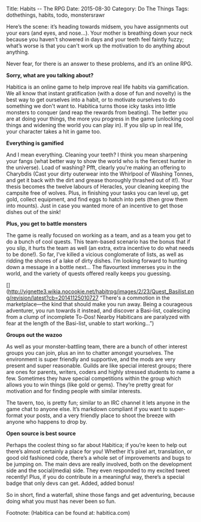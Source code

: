 Title: Habits -- The RPG
Date: 2015-08-30
Category: Do The Things
Tags: dothethings, habits, todo, monstersrawr

Here’s the scene: it’s heading towards midsem, you have assignments out your ears (and eyes, and nose…). Your mother is breathing down your neck because you haven't showered in days and your teeth feel faintly fuzzy; what’s worse is that you can't work up the motivation to do anything about anything.

Never fear, for there is an answer to these problems, and it’s an online RPG.

**Sorry, what are you talking about?**

Habitica is an online game to help improve real life habits via gamification. We all know that instant gratification (with a dose of fun and novelty) is the best way to get ourselves into a habit, or to motivate ourselves to do something we don't want to. Habitica turns those icky tasks into little monsters to conquer (and reap the rewards from beating). The better you are at doing your things, the more you progress in the game (unlocking cool things and widening the world you can play in). If you slip up in real life, your character takes a hit in game too.

**Everything is gamified**

And I mean everything. Cleaning your teeth? I think you mean sharpening your fangs (what better way to show the world who is the fiercest hunter in the universe). Load of washing? Pfft, clearly you're making an offering to Charybdis (Cast your dirty outerwear into the Whirlpool of Washing Tonnes, and get it back with the dirt and grease thoroughly thrashed out of it!). Your thesis becomes the twelve labours of Heracles, your cleaning keeping the campsite free of wolves. Plus, in finishing your tasks you can level up, get gold, collect equipment, and find eggs to hatch into pets (then grow them into mounts). Just in case you wanted more of an incentive to get those dishes out of the sink!

**Plus, you get to battle monsters**

The game is really focused on working as a team, and as a team you get to do a bunch of cool quests. This team-based scenario has the bonus that if you slip, it hurts the team as well (an extra, extra incentive to do what needs to be done!). So far, I’ve killed a vicious conglomerate of lists, as well as ridding the shores of a lake of dirty dishes. I’m looking forward to hunting down a message in a bottle next… The flavourtext immerses you in the world, and the variety of quests offered really keeps you guessing.

[](http://vignette3.wikia.nocookie.net/habitrpg/images/2/23/Quest_Basilist.png/revision/latest?cb=20141125010727 “There's a commotion in the marketplace—the kind that should make you run away. Being a courageous adventurer, you run towards it instead, and discover a Basi-list, coalescing from a clump of incomplete To-Dos! Nearby Habiticans are paralyzed with fear at the length of the Basi-list, unable to start working...”)

**Groups out the wazoo**

As well as your monster-battling team, there are a bunch of other interest groups you can join, plus an inn to chatter amongst yourselves. The environment is super friendly and supportive, and the mods are very present and super reasonable. Guilds are like special interest groups; there are ones for parents, writers, coders and highly stressed students to name a few. Sometimes they have special competitions within the group which allows you to win things (like gold or gems). They’re pretty great for motivation and for finding people with similar interests.

The tavern, too, is pretty fun; similar to an IRC channel it lets anyone in the game chat to anyone else. It’s markdown compliant if you want to super-format your posts, and a very friendly place to shoot the breeze with anyone who happens to drop by.

**Open source is best source**

Perhaps the coolest thing so far about Habitica; if you’re keen to help out there’s almost certainly a place for you! Whether it’s pixel art, translation, or good old fashioned code, there’s a whole set of improvements and bugs to be jumping on. The main devs are really involved, both on the development side and the social(media) side. They even responded to my excited tweet recently! Plus, if you do contribute in a meaningful way, there’s a special badge that only devs can get. Added, added bonus!

So in short, find a waterfall, shine those fangs and get adventuring, because doing what you must has never been so fun.

Footnote: (Habitica can be found at: habitica.com)


